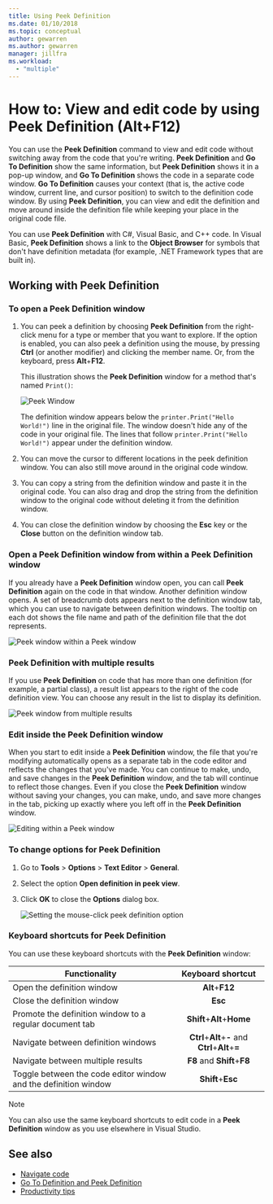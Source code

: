 ```yaml
---
title: Using Peek Definition
ms.date: 01/10/2018
ms.topic: conceptual
author: gewarren
ms.author: gewarren
manager: jillfra
ms.workload:
  - "multiple"
---
```

# How to: View and edit code by using Peek Definition (Alt+F12)

You can use the **Peek Definition** command to view and edit code without switching away from the code that you're writing. **Peek Definition** and **Go To Definition** show the same information, but **Peek Definition** shows it in a pop-up window, and **Go To Definition** shows the code in a separate code window. **Go To Definition** causes your context (that is, the active code window, current line, and cursor position) to switch to the definition code window. By using **Peek Definition**, you can view and edit the definition and move around inside the definition file while keeping your place in the original code file.

You can use **Peek Definition** with C#, Visual Basic, and C++ code. In Visual Basic, **Peek Definition** shows a link to the **Object Browser** for symbols that don't have definition metadata (for example, .NET Framework types that are built in).

## Working with Peek Definition

### To open a Peek Definition window

1. You can peek a definition by choosing **Peek Definition** from the right-click menu for a type or member that you want to explore. If the option is enabled, you can also peek a definition using the mouse, by pressing **Ctrl** (or another modifier) and clicking the member name. Or, from the keyboard, press **Alt**+**F12**.

     This illustration shows the **Peek Definition** window for a method that's named `Print()`:

     ![Peek Window](../ide/media/peekwindow.png)

     The definition window appears below the `printer.Print("Hello World!")` line in the original file. The window doesn't hide any of the code in your original file. The lines that follow `printer.Print("Hello World!")` appear under the definition window.

1. You can move the cursor to different locations in the peek definition window. You can also still move around in the original code window.

1. You can copy a string from the definition window and paste it in the original code. You can also drag and drop the string from the definition window to the original code without deleting it from the definition window.

1. You can close the definition window by choosing the **Esc** key or the **Close** button on the definition window tab.

### Open a Peek Definition window from within a Peek Definition window

If you already have a **Peek Definition** window open, you can call **Peek Definition** again on the code in that window. Another definition window opens. A set of breadcrumb dots appears next to the definition window tab, which you can use to navigate between definition windows. The tooltip on each dot shows the file name and path of the definition file that the dot represents.

   ![Peek window within a Peek window](../ide/media/peekwithinpeek.png)

### Peek Definition with multiple results

If you use **Peek Definition** on code that has more than one definition (for example, a partial class), a result list appears to the right of the code definition view. You can choose any result in the list to display its definition.

   ![Peek window from multiple results](../ide/media/peekmultiple.png)

### Edit inside the Peek Definition window

When you start to edit inside a **Peek Definition** window, the file that you're modifying automatically opens as a separate tab in the code editor and reflects the changes that you've made. You can continue to make, undo, and save changes in the **Peek Definition** window, and the tab will continue to reflect those changes. Even if you close the **Peek Definition** window without saving your changes, you can make, undo, and save more changes in the tab, picking up exactly where you left off in the **Peek Definition** window.

   ![Editing within a Peek window](../ide/media/peekedit.png)

### To change options for Peek Definition

1. Go to **Tools** > **Options** > **Text Editor** > **General**.

1. Select the option **Open definition in peek view**.

1. Click **OK** to close the **Options** dialog box.

   ![Setting the mouse-click peek definition option](../ide/media/editor_options_peek_view.png)

### Keyboard shortcuts for Peek Definition

You can use these keyboard shortcuts with the **Peek Definition** window:

|Functionality|Keyboard shortcut|
|-------------------|:-----------------------:|
|Open the definition window|**Alt**+**F12**|
|Close the definition window|**Esc**|
|Promote the definition window to a regular document tab|**Shift**+**Alt**+**Home**|
|Navigate between definition windows|**Ctrl**+**Alt**+**-** and **Ctrl**+**Alt**+**=**|
|Navigate between multiple results|**F8** and **Shift**+**F8**|
|Toggle between the code editor window and the definition window|**Shift**+**Esc**|

> [!NOTE]
> You can also use the same keyboard shortcuts to edit code in a **Peek Definition** window as you use elsewhere in Visual Studio.

## See also

- [Navigate code](../ide/navigating-code.md)
- [Go To Definition and Peek Definition](../ide/go-to-and-peek-definition.md)
- [Productivity tips](../ide/productivity-tips-for-visual-studio.md)